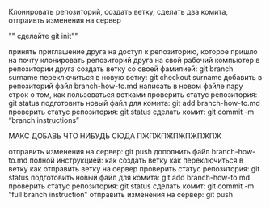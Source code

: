 Клонировать репозиторий, создать ветку, сделать два комита, отпраивть изменения на сервер


"" сделайте git init""

принять приглашение друга на доступ к репозиторию, которое пришло на почту
клонировать репозиторий друга на свой рабочий компьютер
в репозитории друга создать ветку со своей фамилией: git branch surname
переключиться в новую ветку: git checkout surname
добавить в репозиторий файл branch-how-to.md
написать в новом файле пару строк о том, как пользоваться ветками
проверить статус репозитория: git status
подготовить новый файл для комита: git add branch-how-to.md
проверить статус репозитория: git status
сделать комит: git commit -m “branch instructions”



МАКС ДОБАВЬ ЧТО НИБУДЬ СЮДА ПЖПЖПЖПЖПЖПЖПЖ




отправить изменения на сервер: git push
дополнить файл branch-how-to.md полной инструкцией:
как создать ветку
как переключиться в ветку
как отправить ветку на сервер
проверить статус репозитория: git status
подготовить новый файл для комита: git add branch-how-to.md
проверить статус репозитория: git status
сделать комит: git commit -m “full branch instruction”
отправить изменения на сервер: git push